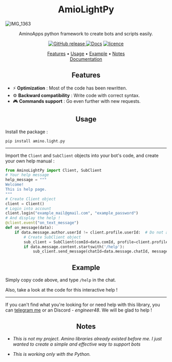 <h1 align="center">AmioLightPy</h1>

![IMG_1363](https://github.com/AugustLigh/AminoLightPy/assets/125802350/ba1ae102-dee9-45ab-95c4-f5c5e0249d26)


<p align="center">
AminoApps python framework to create bots and scripts easily.
</p>

<p align="center">
    <a href="https://github.com/AugustLigh/AminoLightPy/releases"><img src="https://img.shields.io/github/release/AugustLigh/AminoLightPy.svg" alt="GitHub release" />
    <a href="https://aminopy.readthedocs.io/en/latest/index.html"><img src="https://img.shields.io/website?down_message=failing&label=docs&up_color=green&up_message=passing&url=https://aminopy.readthedocs.io/en/latest/index.html" alt="Docs" /></a>
    <a href="https://github.com/AugustLigh/AminoLightPy/blob/main/LICENSE"><img src="https://img.shields.io/badge/License-MIT-yellow.svg" alt="licence" /></a>
</p>

<p align="center">
  <a href="#features">Features</a> •
  <a href="#usage">Usage</a> •
  <a href="#example">Example</a> •
  <a href="#notes">Notes</a>
  <br>
  <a href="https://aminopy.readthedocs.io/en/latest/index.html" target="_blank">Documentation</a>
</p>

<h2 align="center">Features</h2>

*  ⚡ **Optimization** : Most of the code has been rewritten.
* ⚙ **Backward compatibility** : Write code with correct syntax.
* 🎮 **Commands support** : Go even further with new requests.

<h2 align="center">Usage</h2>

Install the package :

`pip install amino.light.py`

---

Import the `Client` and `SubClient` objects into your bot's code, and create your own help manual :

```py
from AminoLightPy import Client, SubClient
# Your help message
help_message = """
Welcome!
This is help page.
"""
# Create Client object
client = Client()
# Login into account
client.login("example_mail@gmail.com", "example_password")
# And display the help !
@client.event("on_text_message")
def on_message(data):
	if data.message.author.userId != client.profile.userId:  # Do not answer to myself
		# Create SubClient object
		sub_client = SubClient(comId=data.comId, profile=client.profile)
		if data.message.content.startswith('/help'):
			sub_client.send_message(chatId=data.message.chatId, message=help_message)
```

<h2 align="center">Example</h2>

Simply copy code above, and type `/help` in the chat.

Also, take a look at the code for this interactive help !

---

If you can't find what you're looking for or need help with this library, you can [telegram me](https://t.me/augustlight) or an Discord - *engineer48*. We will be glad to help !


<h2 align="center">Notes</h2>

* *This is not my project. Amino libraries already existed before me. I just wanted to create a simple and effective way to support bots*

* *This is working only with the Python.*
